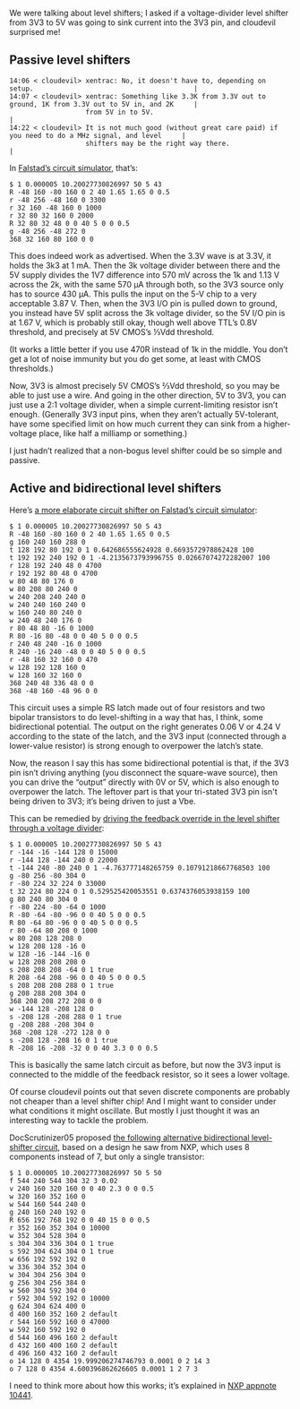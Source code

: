We were talking about level shifters; I asked if a voltage-divider
level shifter from 3V3 to 5V was going to sink current into the 3V3
pin, and cloudevil surprised me!

Passive level shifters
----------------------

    14:06 < cloudevil> xentrac: No, it doesn't have to, depending on setup.                                        |
    14:07 < cloudevil> xentrac: Something like 3.3K from 3.3V out to ground, 1K from 3.3V out to 5V in, and 2K     |
                       from 5V in to 5V.                                                                           |
    14:22 < cloudevil> It is not much good (without great care paid) if you need to do a MHz signal, and level     |
                       shifters may be the right way there.                                                        |

In [Falstad’s circuit simulator][0], that’s:

    $ 1 0.000005 10.20027730826997 50 5 43
    R -48 160 -80 160 0 2 40 1.65 1.65 0 0.5
    r -48 256 -48 160 0 3300
    r 32 160 -48 160 0 1000
    r 32 80 32 160 0 2000
    R 32 80 32 48 0 0 40 5 0 0 0.5
    g -48 256 -48 272 0
    368 32 160 80 160 0 0

[0]: https://www.falstad.com/circuit/circuitjs.html?ctz=CQAgjCAMB0l3BWcMBMcUHYMGZIA4UA2ATmIxAUgpABZsAoAJRAFoa9xCqW8qwuoIFLT7RCSMGKRUYCegCdW7IQkJKO-GSGy5IC7cM3rOWsPH3ZhvAycFo4TG9cu0OWmlWmDZ9AObGUVQCMYT1sQg4XI2sjGXogA

This does indeed work as advertised.  When the 3.3V wave is at 3.3V,
it holds the 3k3 at 1 mA.  Then the 3k voltage divider between there
and the 5V supply divides the 1V7 difference into 570 mV across the 1k
and 1.13 V across the 2k, with the same 570 μA through both, so the
3V3 source only has to source 430 μA.  This pulls the input on the 5-V
chip to a very acceptable 3.87 V.  Then, when the 3V3 I/O pin is
pulled down to ground, you instead have 5V split across the 3k voltage
divider, so the 5V I/O pin is at 1.67 V, which is probably still okay,
though well above TTL’s 0.8V threshold, and precisely at 5V CMOS’s
⅓Vdd threshold.

(It works a little better if you use 470R instead of 1k in the middle.
You don’t get a lot of noise immunity but you do get some, at least
with CMOS thresholds.)

Now, 3V3 is almost precisely 5V CMOS’s ⅔Vdd threshold, so you may be
able to just use a wire.  And going in the other direction, 5V to 3V3,
you can just use a 2:1 voltage divider, when a simple current-limiting
resistor isn’t enough.  (Generally 3V3 input pins, when they aren’t
actually 5V-tolerant, have some specified limit on how much current
they can sink from a higher-voltage place, like half a milliamp or
something.)

I just hadn’t realized that a non-bogus level shifter could be so
simple and passive.

Active and bidirectional level shifters
---------------------------------------

Here’s [a more elaborate circuit shifter on Falstad’s circuit
simulator][1]:

    $ 1 0.000005 10.20027730826997 50 5 43
    R -48 160 -80 160 0 2 40 1.65 1.65 0 0.5
    g 160 240 160 288 0
    t 128 192 80 192 0 1 0.642686555624928 0.6693572978862428 100
    t 192 192 240 192 0 1 -4.2135673793996755 0.02667074272282007 100
    r 128 192 240 48 0 4700
    r 192 192 80 48 0 4700
    w 80 48 80 176 0
    w 80 208 80 240 0
    w 240 208 240 240 0
    w 240 240 160 240 0
    w 160 240 80 240 0
    w 240 48 240 176 0
    r 80 48 80 -16 0 1000
    R 80 -16 80 -48 0 0 40 5 0 0 0.5
    r 240 48 240 -16 0 1000
    R 240 -16 240 -48 0 0 40 5 0 0 0.5
    r -48 160 32 160 0 470
    w 128 192 128 160 0
    w 128 160 32 160 0
    368 240 48 336 48 0 0
    368 -48 160 -48 96 0 0

[1]: https://www.falstad.com/circuit/circuitjs.html?ctz=CQAgjCAMB0l3BWcMBMcUHYMGZIA4UA2ATmIxAUgpABZsAoAJRAFoa9xCqW8qwuoIFLT7RCSMGKRUYCegHNOVFDT4CUeDpHoAXcBvDFhvQ8L5QxNInnEIEhFUYIXCJbAgwoymh1eLJtPTAjUyFVUPM2aBQwd0IcDGJsUlctWCJ4yAwrTw084TA4egAnfQ5g4RUqdkEaDCLSitCTGur67QB3EBaOEzAMQih6LpM0XuVwzrDlfGm5qaq5-gmZYaU50cm1xZrF-sHtUp7u7n5BQqLmExYz69baqmlBWRK53fCbg4DtZkXPubYWge1BkFjkpUB62wBQEbSmYAMTQR5Vha2RUJhq2whA4Ow42GxtCB2mxHEhy1YNWIX20QA

This circuit uses a simple RS latch made out of four resistors and two
bipolar transistors to do level-shifting in a way that has, I think,
some bidirectional potential.  The output on the right generates
0.06 V or 4.24 V according to the state of the latch, and the 3V3
input (connected through a lower-value resistor) is strong enough to
overpower the latch’s state.

Now, the reason I say this has some bidirectional potential is that,
if the 3V3 pin isn’t driving anything (you disconnect the square-wave
source), then you can drive the “output” directly with 0V or 5V, which
is also enough to overpower the latch.  The leftover part is that your
tri-stated 3V3 pin isn't being driven to 3V3; it’s being driven to
just a Vbe.

This can be remedied by [driving the feedback override in the level
shifter through a voltage divider][2]:

    $ 1 0.000005 10.20027730826997 50 5 43
    r -144 -16 -144 128 0 15000
    r -144 128 -144 240 0 22000
    t -144 240 -80 240 0 1 -4.763777148265759 0.10791218667768503 100
    g -80 256 -80 304 0
    r -80 224 32 224 0 33000
    t 32 224 80 224 0 1 0.529525420053551 0.6374376053938159 100
    g 80 240 80 304 0
    r -80 224 -80 -64 0 1000
    R -80 -64 -80 -96 0 0 40 5 0 0 0.5
    R 80 -64 80 -96 0 0 40 5 0 0 0.5
    r 80 -64 80 208 0 1000
    w 80 208 128 208 0
    w 128 208 128 -16 0
    w 128 -16 -144 -16 0
    w 128 208 208 208 0
    s 208 208 208 -64 0 1 true
    R 208 -64 208 -96 0 0 40 5 0 0 0.5
    s 208 208 208 288 0 1 true
    g 208 288 208 304 0
    368 208 208 272 208 0 0
    w -144 128 -208 128 0
    s -208 128 -208 288 0 1 true
    g -208 288 -208 304 0
    368 -208 128 -272 128 0 0
    s -208 128 -208 16 0 1 true
    R -208 16 -208 -32 0 0 40 3.3 0 0 0.5

[2]: https://www.falstad.com/circuit/circuitjs.html?ctz=CQAgjCAMB0l3BWcMBMcUHYMGZIA4UA2ATmIxAUgpABZsAoAJxAFowabWxCuPwU8UcJThNenMAPEgUNKlRRpRAF2myqLPArlCILGtAyFsWDOwKEEGBMSjQwkDMUlg8hQlkJ4axQQ8j0AOasWjIIPJpUuJwBzJEysiDYKAkxSbgqSSmKnKE5unYIKMRFCDRKCNhlBHbGGHRGkJXE2HhgCH6iwXk6odFQYvH58SyEaf4BAEohGmMzrMQ88rRUSMswCPTToaO5GotCVDprh9CbzDtzefi68PQA7iDXflJoggGPkoJv-IJsSw9flwIuxOP8Bp9Xjcfj8AgBnGTQpF-OZUCDKRgAVwApltESjOD8WAdlsdDoV6AiYciZHh3uAQBicUF8bTvjd+gFsF5WTCMNkbvJAWw+F9WD8xfDxTcxSwYXSCkzccE5dCFarBJz6Ny-hKpHL+UChQiNUDTdxFVjcdNzREiclyTpsNBsOSNvQgA

This is basically the same latch circuit as before, but now the 3V3
input is connected to the middle of the feedback resistor, so it sees
a lower voltage.

Of course cloudevil points out that seven discrete components are
probably not cheaper than a level shifter chip!  And I might want to
consider under what conditions it might oscillate.  But mostly I just
thought it was an interesting way to tackle the problem.

DocScrutinizer05 proposed [the following alternative bidirectional
level-shifter circuit][3], based on a design he saw from NXP, which
uses 8 components instead of 7, but only a single transistor:

    $ 1 0.000005 10.20027730826997 50 5 50
    f 544 240 544 304 32 3 0.02
    v 240 160 320 160 0 0 40 2.3 0 0 0.5
    w 320 160 352 160 0
    w 544 160 544 240 0
    g 240 160 240 192 0
    R 656 192 768 192 0 0 40 15 0 0 0.5
    r 352 160 352 304 0 10000
    w 352 304 528 304 0
    s 304 304 336 304 0 1 true
    s 592 304 624 304 0 1 true
    w 656 192 592 192 0
    w 336 304 352 304 0
    w 304 304 256 304 0
    g 256 304 256 384 0
    w 560 304 592 304 0
    r 592 304 592 192 0 10000
    g 624 304 624 400 0
    d 400 160 352 160 2 default
    r 544 160 592 160 0 47000
    w 592 160 592 192 0
    d 544 160 496 160 2 default
    d 432 160 400 160 2 default
    d 496 160 432 160 2 default
    o 14 128 0 4354 19.999206274746793 0.0001 0 2 14 3
    o 7 128 0 4354 4.600396862626605 0.0001 1 2 7 3

[3]: http://www.falstad.com/circuit/circuitjs.html?ctz=CQAgjCAMB0l3BWcMBMcUHYMGZIA4UA2ATmIxAUgosgCgAzCgFiZBSaoRZF1exR5RYKWgDc2HcISr8qYaVEWSU0bIqowEtAO480UmQgHyNO5qxPmJpgObWD9sMQF0ASiEIJC4ZyAyE8HxclOSQNIS0AJx4jB2xY3kUweDpdeIFEo0DEugBnHkg+Qp5sbxzwEAAXSIBXAFNafIRfRMJ2AtY5KtqG3U9vJwFm419UkrLi9I6oM0TElC9pujsFidZVnjxOsy8ZYuGl2miDzN9BpJTaOzai1huQDlMAEwe4ONjLASe6+gBDGoANpUjlZLAdLFQmBh4DszgpwaNaC8uBYFExiAMFF8fv8gUiHvwHI8HNi-oDgS90ZjIYTPiBvmS8QB7cAWFCBGlcHzQUjOSBtDBQpiEDDENQweAQKjGPi0FnkMDspTxVhMaDSSDYDF4Nq66RhWBwCAQATkbC0IA

I need to think more about how this works; it’s explained in [NXP
appnote 10441][4].

[4]: https://www.nxp.com/docs/en/application-note/AN10441.pdf
